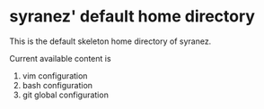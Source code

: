 # syranez' default home directory

This is the default skeleton home directory of syranez.

Current available content is

1. vim configuration
2. bash configuration
3. git global configuration

